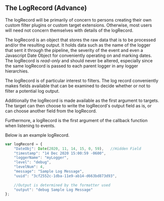 
## The LogRecord (Advance)

The logRecord will be primarily of concern to persons creating their own custom 
filter plugins or custom target extensions. Otherwise, most users will need not 
concern themselves with details of the logRecord.

The logRecord is an object that stores the raw data that is to be processed and/or 
the resulting output. It holds data such as the name of the logger that sent it 
through the pipeline, the severity of the event and even a Javascript Date Object 
for conveniently operating on and marking dates. The logRecord is *read-only* 
and should never be altered, especially since the same logRecord is passed 
to each parent logger in any logger hierarchies.

The logRecord is of particular interest to filters. The log record conveniently 
makes fields available that can be examined to decide whether or not to filter 
a potential log output.

Additionally the logRecord is made available as the first argument to targets. 
The target can then choose to write the logRecord's output field as is, or 
can choose another field from the logRecord.

Furthermore, a logRecord is the first argument of the callback function when 
listening to events.

Below is an example logRecord.

```javascript
var logRecord = {
	"DateObj": Date(2020, 11, 14, 15, 0, 59),	//Hidden Field
	"timestamp": "14 Dec 2020 15:00:59 -0600",		
	"loggerName": "myLogger",
	"level": "debug",
	"levelNum": 4,
	"message": "Sample Log Message",
	"uuid": "3cf2552c-1dba-11e9-ab14-d663bd873d93",
	
	//Output is determined by the formatter used
	"output": "debug Sample Log Message"
};
```

